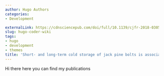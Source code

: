 ```yaml
---
author: Hugo Authors
categories:
- Development

externalLink: https://cdnsciencepub.com/doi/full/10.1139/cjfr-2018-0305
slug: hugo-coder-wiki
tags:
- hugo
- development
- themes
title: 'Short- and long-term cold storage of jack pine bolts is associated with higher concentrations of monoterpenes and nutrients'
---
```


Hi there here you can find my publications

